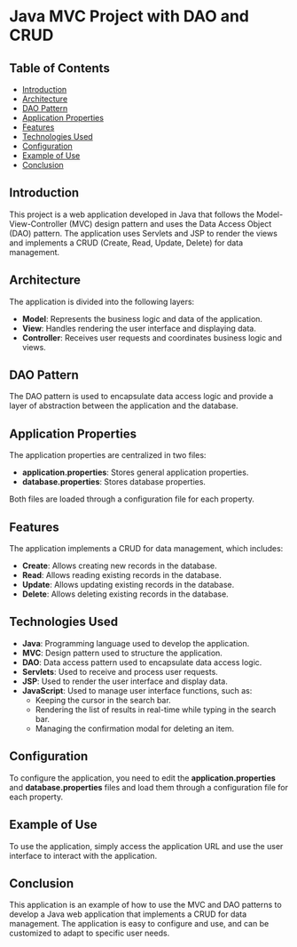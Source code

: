 # Java MVC Project with DAO and CRUD

## Table of Contents

*   [Introduction](#introduction)
*   [Architecture](#architecture)
*   [DAO Pattern](#dao-pattern)
*   [Application Properties](#application-properties)
*   [Features](#features)
*   [Technologies Used](#technologies-used)
*   [Configuration](#configuration)
*   [Example of Use](#example-of-use)
*   [Conclusion](#conclusion)

## Introduction

This project is a web application developed in Java that follows the Model-View-Controller (MVC) design pattern and uses the Data Access Object (DAO) pattern.
The application uses Servlets and JSP to render the views and implements a CRUD (Create, Read, Update, Delete) for data management.

## Architecture

The application is divided into the following layers:

*   **Model**: Represents the business logic and data of the application.
*   **View**: Handles rendering the user interface and displaying data.
*   **Controller**: Receives user requests and coordinates business logic and views.

## DAO Pattern

The DAO pattern is used to encapsulate data access logic and provide a layer of abstraction between the application and the database.

## Application Properties

The application properties are centralized in two files:

*   **application.properties**: Stores general application properties.
*   **database.properties**: Stores database properties.

Both files are loaded through a configuration file for each property.

## Features

The application implements a CRUD for data management, which includes:

*   **Create**: Allows creating new records in the database.
*   **Read**: Allows reading existing records in the database.
*   **Update**: Allows updating existing records in the database.
*   **Delete**: Allows deleting existing records in the database.

## Technologies Used

*   **Java**: Programming language used to develop the application.
*   **MVC**: Design pattern used to structure the application.
*   **DAO**: Data access pattern used to encapsulate data access logic.
*   **Servlets**: Used to receive and process user requests.
*   **JSP**: Used to render the user interface and display data.
*   **JavaScript**: Used to manage user interface functions, such as:
    + Keeping the cursor in the search bar.
    + Rendering the list of results in real-time while typing in the search bar.
    + Managing the confirmation modal for deleting an item.

## Configuration

To configure the application, you need to edit the **application.properties** and **database.properties** files and load them through a configuration file for each property.

## Example of Use

To use the application, simply access the application URL and use the user interface to interact with the application.

## Conclusion

This application is an example of how to use the MVC and DAO patterns to develop a Java web application that implements a CRUD for data management. 
The application is easy to configure and use, and can be customized to adapt to specific user needs.
